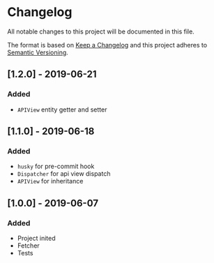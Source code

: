 # Changelog
All notable changes to this project will be documented in this file.

The format is based on [Keep a Changelog](http://keepachangelog.com/en/1.0.0/)
and this project adheres to [Semantic Versioning](http://semver.org/spec/v2.0.0.html).

## [1.2.0] - 2019-06-21
### Added
- `APIView` entity getter and setter

## [1.1.0] - 2019-06-18
### Added
- `husky` for pre-commit hook
- `Dispatcher` for api view dispatch
- `APIView` for inheritance

## [1.0.0] - 2019-06-07
### Added
- Project inited
- Fetcher
- Tests
